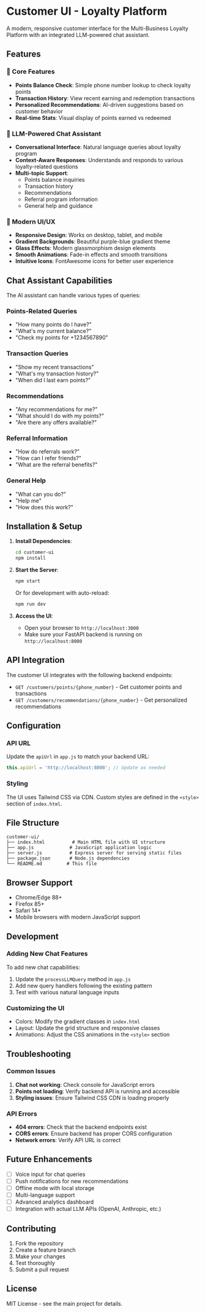 # Customer UI - Loyalty Platform

A modern, responsive customer interface for the Multi-Business Loyalty Platform with an integrated LLM-powered chat assistant.

## Features

### 🎯 Core Features
- **Points Balance Check**: Simple phone number lookup to check loyalty points
- **Transaction History**: View recent earning and redemption transactions
- **Personalized Recommendations**: AI-driven suggestions based on customer behavior
- **Real-time Stats**: Visual display of points earned vs redeemed

### 🤖 LLM-Powered Chat Assistant
- **Conversational Interface**: Natural language queries about loyalty program
- **Context-Aware Responses**: Understands and responds to various loyalty-related questions
- **Multi-topic Support**: 
  - Points balance inquiries
  - Transaction history
  - Recommendations
  - Referral program information
  - General help and guidance

### 💫 Modern UI/UX
- **Responsive Design**: Works on desktop, tablet, and mobile
- **Gradient Backgrounds**: Beautiful purple-blue gradient theme
- **Glass Effects**: Modern glassmorphism design elements
- **Smooth Animations**: Fade-in effects and smooth transitions
- **Intuitive Icons**: FontAwesome icons for better user experience

## Chat Assistant Capabilities

The AI assistant can handle various types of queries:

### Points-Related Queries
- "How many points do I have?"
- "What's my current balance?"
- "Check my points for +1234567890"

### Transaction Queries
- "Show my recent transactions"
- "What's my transaction history?"
- "When did I last earn points?"

### Recommendations
- "Any recommendations for me?"
- "What should I do with my points?"
- "Are there any offers available?"

### Referral Information
- "How do referrals work?"
- "How can I refer friends?"
- "What are the referral benefits?"

### General Help
- "What can you do?"
- "Help me"
- "How does this work?"

## Installation & Setup

1. **Install Dependencies**:
   ```bash
   cd customer-ui
   npm install
   ```

2. **Start the Server**:
   ```bash
   npm start
   ```
   
   Or for development with auto-reload:
   ```bash
   npm run dev
   ```

3. **Access the UI**:
   - Open your browser to `http://localhost:3000`
   - Make sure your FastAPI backend is running on `http://localhost:8000`

## API Integration

The customer UI integrates with the following backend endpoints:

- `GET /customers/points/{phone_number}` - Get customer points and transactions
- `GET /customers/recommendations/{phone_number}` - Get personalized recommendations

## Configuration

### API URL
Update the `apiUrl` in `app.js` to match your backend URL:
```javascript
this.apiUrl = 'http://localhost:8000'; // Update as needed
```

### Styling
The UI uses Tailwind CSS via CDN. Custom styles are defined in the `<style>` section of `index.html`.

## File Structure

```
customer-ui/
├── index.html          # Main HTML file with UI structure
├── app.js             # JavaScript application logic
├── server.js          # Express server for serving static files
├── package.json       # Node.js dependencies
└── README.md         # This file
```

## Browser Support

- Chrome/Edge 88+
- Firefox 85+
- Safari 14+
- Mobile browsers with modern JavaScript support

## Development

### Adding New Chat Features
To add new chat capabilities:

1. Update the `processLLMQuery` method in `app.js`
2. Add new query handlers following the existing pattern
3. Test with various natural language inputs

### Customizing the UI
- Colors: Modify the gradient classes in `index.html`
- Layout: Update the grid structure and responsive classes
- Animations: Adjust the CSS animations in the `<style>` section

## Troubleshooting

### Common Issues

1. **Chat not working**: Check console for JavaScript errors
2. **Points not loading**: Verify backend API is running and accessible
3. **Styling issues**: Ensure Tailwind CSS CDN is loading properly

### API Errors
- **404 errors**: Check that the backend endpoints exist
- **CORS errors**: Ensure backend has proper CORS configuration
- **Network errors**: Verify API URL is correct

## Future Enhancements

- [ ] Voice input for chat queries
- [ ] Push notifications for new recommendations
- [ ] Offline mode with local storage
- [ ] Multi-language support
- [ ] Advanced analytics dashboard
- [ ] Integration with actual LLM APIs (OpenAI, Anthropic, etc.)

## Contributing

1. Fork the repository
2. Create a feature branch
3. Make your changes
4. Test thoroughly
5. Submit a pull request

## License

MIT License - see the main project for details.
